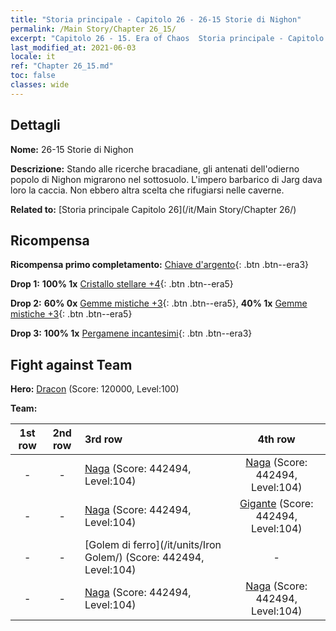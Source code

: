 ```yaml
---
title: "Storia principale - Capitolo 26 - 26-15 Storie di Nighon"
permalink: /Main Story/Chapter 26_15/
excerpt: "Capitolo 26 - 15. Era of Chaos  Storia principale - Capitolo 26_15. 26-15 Storie di Nighon"
last_modified_at: 2021-06-03
locale: it
ref: "Chapter 26_15.md"
toc: false
classes: wide
---
```


## Dettagli

 **Nome:** 26-15 Storie di Nighon

 **Descrizione:** Stando alle ricerche bracadiane, gli antenati dell'odierno popolo di Nighon migrarono nel sottosuolo. L'impero barbarico di Jarg dava loro la caccia. Non ebbero altra scelta che rifugiarsi nelle caverne.

 **Related to:** [Storia principale Capitolo 26](/it/Main Story/Chapter 26/)

## Ricompensa

 **Ricompensa primo completamento:** [Chiave d'argento](/ItemsIT/con_693/){: .btn .btn--era3}

 **Drop 1:** **100% 1x** [Cristallo stellare +4](/ItemsIT/mat_94/){: .btn .btn--era5}

 **Drop 2:** **60% 0x** [Gemme mistiche +3](/ItemsIT/mat_86/){: .btn .btn--era5}, **40% 1x** [Gemme mistiche +3](/ItemsIT/mat_86/){: .btn .btn--era5}

 **Drop 3:** **100% 1x** [Pergamene incantesimi](/ItemsIT/con_694/){: .btn .btn--era3}


## Fight against Team
 **Hero:** [Dracon](/it/heroes/Dracon/) (Score: 120000, Level:100)

 **Team:**


  | 1st row | 2nd row | 3rd row | 4th row |
  |:----:|:----:|:----|:----:|
  | - | - | [Naga](/it/units/Naga/) (Score: 442494, Level:104)  | [Naga](/it/units/Naga/) (Score: 442494, Level:104)  |
  | - | - | [Naga](/it/units/Naga/) (Score: 442494, Level:104)  | [Gigante](/it/units/Giant/) (Score: 442494, Level:104)  |
  | - | - | [Golem di ferro](/it/units/Iron Golem/) (Score: 442494, Level:104)  | - |
  | - | - | [Naga](/it/units/Naga/) (Score: 442494, Level:104)  | [Naga](/it/units/Naga/) (Score: 442494, Level:104)  |


